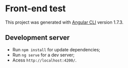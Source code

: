 # Front-end test

This project was generated with [Angular CLI](https://github.com/angular/angular-cli) version 1.7.3.

## Development server

- Run `npm install` for update dependencies;
- Run `ng serve` for a dev server;
- Acess `http://localhost:4200/`.

